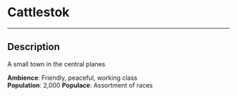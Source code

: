 # Cattlestok
---

## Description
A small town in the central planes    

**Ambience**: Friendly, peaceful, working class  
**Population**: 2,000 
**Populace**: Assortment of races